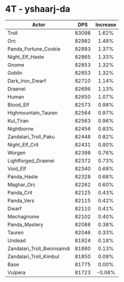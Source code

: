 # 4T - yshaarj-da
| Actor | DPS | Increase |
|---|:---:|:---:|
|Troll|83098|1.62%|
|Orc|82982|1.48%|
|Panda_Fortune_Cookie|82893|1.37%|
|Night_Elf_Haste|82865|1.33%|
|Gnome|82853|1.32%|
|Goblin|82853|1.32%|
|Dark_Iron_Dwarf|82710|1.14%|
|Draenei|82696|1.13%|
|Human|82650|1.07%|
|Blood_Elf|82573|0.98%|
|Highmountain_Tauren|82564|0.97%|
|Kul_Tiran|82563|0.96%|
|Nightborne|82456|0.83%|
|Zandalari_Troll_Paku|82448|0.82%|
|Night_Elf_Crit|82431|0.80%|
|Worgen|82398|0.76%|
|Lightforged_Draenei|82372|0.73%|
|Void_Elf|82340|0.69%|
|Panda_Haste|82328|0.68%|
|Maghar_Orc|82262|0.60%|
|Panda_Crit|82125|0.43%|
|Panda_Vers|82115|0.42%|
|Dwarf|82110|0.41%|
|Mechagnome|82102|0.40%|
|Panda_Mastery|82088|0.38%|
|Tauren|82046|0.33%|
|Undead|81924|0.18%|
|Zandalari_Troll_Bwonsamdi|81880|0.13%|
|Zandalari_Troll_Kimbul|81850|0.09%|
|Base|81775|0.00%|
|Vulpera|81723|-0.06%|

